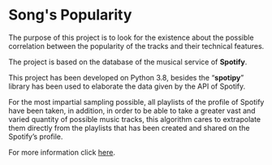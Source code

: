# Song's Popularity

The purpose of this project is to look for the existence about the possible correlation between the popularity of the tracks and their technical features.

The project is based on the database of the musical service of **Spotify**.

This project has been developed on Python 3.8, besides the “**spotipy**” library has been used to elaborate the data given by the API of Spotify. 

For the most impartial sampling possible, all playlists of the profile of Spotify have been taken, in addition, in order to be able to take a greater vast and varied quantity of possible music tracks, this algorithm cares to extrapolate them directly from the playlists that has been created and shared on the Spotify’s profile.

For more information click <a href="https://github.com/Julieeno/Song-s-Popularity/blob/main/Song's%20Popularity%20-%20Social%20Media%20Management%20Project.pdf"  target="_blank">here</a>.

